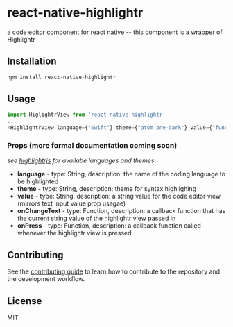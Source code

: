 # react-native-highlightr

a code editor component for react native -- this component is a wrapper of Highlightr

## Installation

```sh
npm install react-native-highlightr
```

## Usage

```js
import HiglightrView from 'react-native-highlightr'
...
<HighlightrView language={"Swift"} theme={"atom-one-dark"} value={"func helloWorld(){}"} onChangeText={someFunc}/>
```

### Props (more formal documentation coming soon)

*see [highlightrjs](https://highlightjs.org) for availabe languages and themes*

* **language** - type: String,  description: the name of the coding language to be highlighted
* **theme** - type: String, description: theme for syntax highlighing
* **value** - type: String, description: a string value for the code editor view (mirrors text input value prop usagae)
* **onChangeText** - type: Function, description: a callback function that has the current string value of the highlightr view passed in 
* **onPress** - type: Function, description: a callback function called whenever the highlightr view is pressed 

## Contributing

See the [contributing guide](CONTRIBUTING.md) to learn how to contribute to the repository and the development workflow.

## License

MIT
